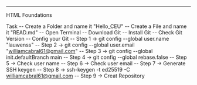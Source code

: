 -------------------------------------------------------

HTML Foundations

Task
-- Create a Folder and name it "Hello_CEU"
-- Create a File and name it "READ.md"
-- Open Terminal
-- Download Git
-- Install Git
-- Check Git Version
-- Config your Git
-- Step 1 -> git config --global user.name "lauwenss"
-- Step 2 -> git config --global user.email "williamcabral61@gmail.com"
-- Step 3 -> git config --global init.defaultBranch main
-- Step 4 -> git config --global rebase.false
-- Step 5 -> Check user name
-- Step 6 -> Check user email
-- Step 7 -> Generate SSH keygen
-- Step 8 -> ssh-keygen -t ed25519 -C williamcabral61@gmail.com
-- Step 9 -> Creat Repository